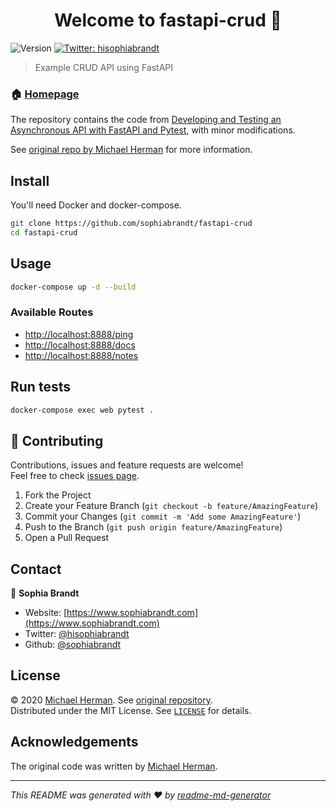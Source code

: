 <h1 align="center">Welcome to fastapi-crud 👋</h1>
<p>
  <img alt="Version" src="https://img.shields.io/badge/version-0.1.0-blue.svg?cacheSeconds=2592000" />
  <a href="https://twitter.com/hisophiabrandt" target="_blank">
    <img alt="Twitter: hisophiabrandt" src="https://img.shields.io/twitter/follow/hisophiabrandt.svg?style=social" />
  </a>
</p>

> Example CRUD API using FastAPI

### 🏠 [Homepage](https://github.com/sophiabrandt/fastapi-crud)

The repository contains the code from [Developing and Testing an Asynchronous API with FastAPI and Pytest][testdriven], with minor modifications.

See [original repo by Michael Herman][origrepo] for more information.

## Install

You'll need Docker and docker-compose.

```sh
git clone https://github.com/sophiabrandt/fastapi-crud
cd fastapi-crud
```

## Usage

```sh
docker-compose up -d --build
```

### Available Routes

- [http://localhost:8888/ping](http://localhost:8888/ping)
- [http://localhost:8888/docs](http://localhost:8888/docs)
- [http://localhost:8888/notes](http://localhost:8888/notes)

## Run tests

```sh
docker-compose exec web pytest .
```

## 🤝 Contributing

Contributions, issues and feature requests are welcome!<br />Feel free to check [issues page](https://github.com/sophiabrandt/fastapi-crud/issues).

1. Fork the Project
2. Create your Feature Branch (`git checkout -b feature/AmazingFeature`)
3. Commit your Changes (`git commit -m 'Add some AmazingFeature'`)
4. Push to the Branch (`git push origin feature/AmazingFeature`)
5. Open a Pull Request

## Contact

👤 **Sophia Brandt**

- Website: [https://www.sophiabrandt.com](https://www.sophiabrandt.com)
- Twitter: [@hisophiabrandt](https://twitter.com/hisophiabrandt)
- Github: [@sophiabrandt](https://github.com/sophiabrandt)

## License

&copy; 2020 [Michael Herman][testdriven]. See [original repository][origrepo].  
Distributed under the MIT License. See [`LICENSE`](LICENSE) for details.

## Acknowledgements

The original code was written by [Michael Herman][testdriven].

---

_This README was generated with ❤️ by [readme-md-generator](https://github.com/kefranabg/readme-md-generator)_

[testdriven]: https://testdriven.io/blog/fastapi-crud/
[origrepo]: https://github.com/testdrivenio/fastapi-crud-async
